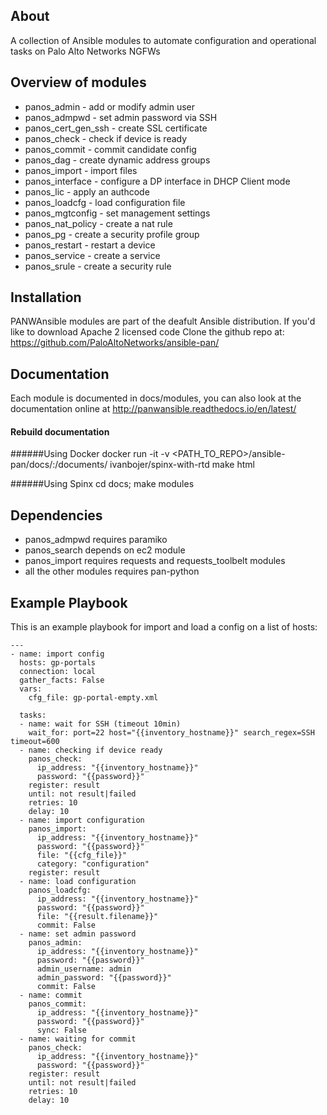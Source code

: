 About
-----

A collection of Ansible modules to automate configuration and operational tasks on Palo Alto Networks NGFWs

Overview of modules
-------------------

- panos_admin - add or modify admin user
- panos_admpwd - set admin password via SSH
- panos_cert_gen_ssh - create SSL certificate
- panos_check - check if device is ready
- panos_commit - commit candidate config
- panos_dag - create dynamic address groups
- panos_import - import files
- panos_interface - configure a DP interface in DHCP Client mode
- panos_lic - apply an authcode
- panos_loadcfg - load configuration file
- panos_mgtconfig - set management settings
- panos_nat_policy - create a nat rule
- panos_pg - create a security profile group
- panos_restart - restart a device
- panos_service - create a service
- panos_srule - create a security rule

Installation
--------------

PANWAnsible modules are part of the deafult Ansible distribution. If you'd like to download Apache 2 licensed code 
Clone the github repo at:
    https://github.com/PaloAltoNetworks/ansible-pan/

 [comment]: <> (ansible-galaxy install paloaltonetworks.panos)

Documentation
-------------

Each module is documented in docs/modules, you can also look at the documentation online at http://panwansible.readthedocs.io/en/latest/

#### Rebuild documentation
    
######Using Docker
    docker run -it -v <PATH_TO_REPO>/ansible-pan/docs/:/documents/ ivanbojer/spinx-with-rtd
    make html
    
######Using Spinx
    cd docs; make modules
    
Dependencies
------------

- panos_admpwd requires paramiko
- panos_search depends on ec2 module
- panos_import requires requests and requests_toolbelt modules
- all the other modules requires pan-python

Example Playbook
----------------

This is an example playbook for import and load a config on a list of hosts:

    ---
    - name: import config
      hosts: gp-portals
      connection: local
      gather_facts: False
      vars:
        cfg_file: gp-portal-empty.xml
    
      tasks:
      - name: wait for SSH (timeout 10min)
        wait_for: port=22 host="{{inventory_hostname}}" search_regex=SSH timeout=600
      - name: checking if device ready
        panos_check: 
          ip_address: "{{inventory_hostname}}" 
          password: "{{password}}"
        register: result
        until: not result|failed
        retries: 10
        delay: 10
      - name: import configuration
        panos_import:
          ip_address: "{{inventory_hostname}}" 
          password: "{{password}}"
          file: "{{cfg_file}}"
          category: "configuration"
        register: result
      - name: load configuration
        panos_loadcfg:
          ip_address: "{{inventory_hostname}}" 
          password: "{{password}}"
          file: "{{result.filename}}"
          commit: False       
      - name: set admin password
        panos_admin:
          ip_address: "{{inventory_hostname}}"
          password: "{{password}}"
          admin_username: admin
          admin_password: "{{password}}"
          commit: False
      - name: commit
        panos_commit:
          ip_address: "{{inventory_hostname}}"
          password: "{{password}}"
          sync: False
      - name: waiting for commit
        panos_check: 
          ip_address: "{{inventory_hostname}}" 
          password: "{{password}}"
        register: result
        until: not result|failed
        retries: 10
        delay: 10

